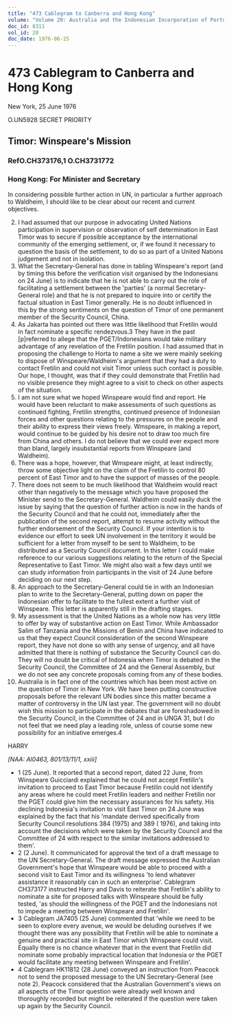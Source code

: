 ```yaml
---
title: "473 Cablegram to Canberra and Hong Kong"
volume: "Volume 20: Australia and the Indonesian Incorporation of Portuguese Timor, 1974-1976"
doc_id: 8311
vol_id: 20
doc_date: 1976-06-25
---
```


# 473 Cablegram to Canberra and Hong Kong

New York, 25 June 1976

O.UN5928 SECRET PRIORITY

## Timor: Winspeare's Mission

### RefO.CH373176,1 O.CH3731772

### Hong Kong: For Minister and Secretary

In considering possible further action in UN, in particular a further approach to Waldheim, I should like to be clear about our recent and current objectives.

  2. I had assumed that our purpose in advocating United Nations participation in supervision or observation of self determination in East Timor was to secure if possible acceptance by the international community of the emerging settlement, or, if we found it necessary to question the basis of the settlement, to do so as part of a United Nations judgement and not in isolation.
  3. What the Secretary-General has done in tabling Winspeare's report (and by timing this before the verification visit organised by the Indonesians on 24 June) is to indicate that he is not able to carry out the role of facilitating a settlement between the 'parties' (a normal Secretary-General role) and that he is not prepared to inquire into or certify the factual situation in East Timor generally. He is no doubt influenced in this by the strong sentiments on the question of Timor of one permanent member of the Security Council, China.
  4. As Jakarta has pointed out there was little likelihood that Fretilin would in fact nominate a specific rendezvous.3 They have in the past [p]referred to allege that the PGET/Indonesians would take military advantage of any revelation of the Fretilin position. I had assumed that in proposing the challenge to Horta to name a site we were mainly seeking to dispose of Winspeare/Waldheim's argument that they had a duty to contact Fretilin and could not visit Timor unless such contact is possible. Our hope, I thought, was that if they could demonstrate that Fretilin had no visible presence they might agree to a visit to check on other aspects of the situation.
  5. I am not sure what we hoped Winspeare would find and report. He would have been reluctant to make assessments of such questions as continued fighting, Fretilin strengths, continued presence of Indonesian forces and other questions relating to the pressures on the people and their ability to express their views freely. Wmspeare, in making a report, would continue to be guided by his desire not to draw too much fire from China and others. I do not believe that we could ever expect more than bland, largely insubstantial reports from Winspeare (and Waldheim).
  6. There was a hope, however, that Wmspeare might, at least indirectly, throw some objective light on the claim of the Fretilin to control 80 percent of East Timor and to have the support of masses of the people.
  7. There does not seem to be much likelihood that Waldheim would react other than negatively to the message which you have proposed the Minister send to the Secretary-General. Waldheim could easily duck the issue by saying that the question of further action is now in the hands of the Security Council and that he could not, immediately after the publication of the second report, attempt to resume activity without the further endorsement of the Security Council. If your intention is to evidence our effort to seek UN involvement in the territory it would be sufficient for a letter from myself to be sent to Waldheim, to be distributed as a Security Council document. In this letter I could make reference to our various suggestions relating to the return of the Special Representative to East Timor. We might also wait a few days until we can study information froin participants in the visit of 24 June before deciding on our next step.
  8. An approach to the Secretary-General could tie in with an Indonesian plan to write to the Secretary-General, putting down on paper the Indonesian offer to facilitate to the fullest extent a further visit of Winspeare. This letter is apparently still in the drafting stages.
  9. My assessment is that the United Nations as a whole now has very little to offer by way of substantive action on East Timor. While Ambassador Salim of Tanzania and the Missions of Benin and China have indicated to us that they expect Council consideration of the second Winspeare report, they have not done so with any sense of urgency, and all have admitted that there is nothing of substance the Security Council can do. They will no doubt be critical of Indonesia when Timor is debated in the Security Council, the Committee of 24 and the General Assembly, but we do not see any concrete proposals coming from any of these bodies.
  10. Australia is in fact one of the countries which has been most active on the question of Timor in New York. We have been putting constructive proposals before the relevant UN bodies since this matter became a matter of controversy in the UN last year. The government will no doubt wish this mission to participate in the debates that are foreshadowed in the Security Council, in the Committee of 24 and in UNGA 31, but I do not feel that we need play a leading role, unless of course some new possibility for an initiative emerges.4



HARRY

_[NAA: Al0463, 801/13/11/1, xxiii]_

  * 1 (25 June). It reported that a second report, dated 22 June, from Winspeare Guicciardi explained that he could not accept Fretilin's invitation to proceed to East Timor because Fretilin could not identify any areas where he could meet Fretilin leaders and neither Fretilin nor the PGET could give him the necessary assurances for his safety. His declining Indonesia's invitation to visit East Timor on 24 June was explained by the fact that his 'mandate derived specifically from Security Council resolutions 384 (1975) and 389 ( 1976), and taking into account the decisions which were taken by the Security Council and the Committee of 24 with respect to the similar invitations addressed to them'.
  * 2 (2 June). It communicated for approval the text of a draft message to the UN Secretary-General. The draft message expressed the Australian Government's hope that Winspeare would be able to proceed with a second visit to East Timor and its willingness 'to lend whatever assistance it reasonably can in such an enterprise'. Cablegram CH373177 instructed Harry and Davis to reiterate that Fretilin's ability to nominate a site for proposed talks with Winspeare should be fully tested, 'as should the willingness of the PGET and the Indonesians not to impede a meeting between Winspeare and Fretilin'.
  * 3 Cablegram JA7405 (25 June) commented that 'while we need to be seen to explore every avenue, we would be deluding ourselves if we thought there was any possibility that Fretilin will be able to nominate a genuine and practical site in East Timor which Wrnspeare could visit. Equally there is no chance whatever that in the event that Fretilin did nominate some probably impractical location that Indonesia or the PGET would facilitate any meeting between Winspeare and Fretilin'.
  * 4 Cablegram HK11812 (28 June) conveyed an instruction from Peacock not to send the proposed message to the UN Secretary-General (see note 2). Peacock considered that the Australian Government's views on all aspects of the Timor question were already well known and thoroughly recorded but might be reiterated if the question were taken up again by the Security Council.


